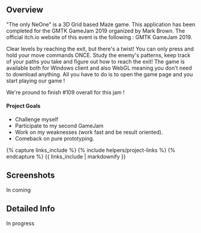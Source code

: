 <!---
Gregoire Boiron <gregoire.boiron@gmail.com>
Copyright (c) 2018 Gregoire Boiron  All Rights Reserved.
--->

Overview
--------------------
"The only NeOne" is a 3D Grid based Maze game. This application has been completed for the GMTK GameJam 2019 organized by Mark Brown. The official itch.io website of this event is the following : GMTK GameJam 2019.

Clear levels by reaching the exit, but there's a twist! You can only press and hold your move commands ONCE. Study the enemy's patterns, keep track of your paths you take and figure out how to reach the exit! The game is available both for Windows client and also WebGL meaning you don't need to download anything. All you have to do is to open the game page and you start playing our game !

We're pround to finish #109 overall for this jam !

#### Project Goals
* Challenge myself
* Participate to my second GameJam
* Work on my weaknesses (work fast and be result oriented).
* Comeback on pure prototyping.

{% capture links_include %}
{% include helpers/project-links %}
{% endcapture %}
{{ links_include | markdownify }}

Screenshots
--------------------
In coming

Detailed Info
--------------------
In progress